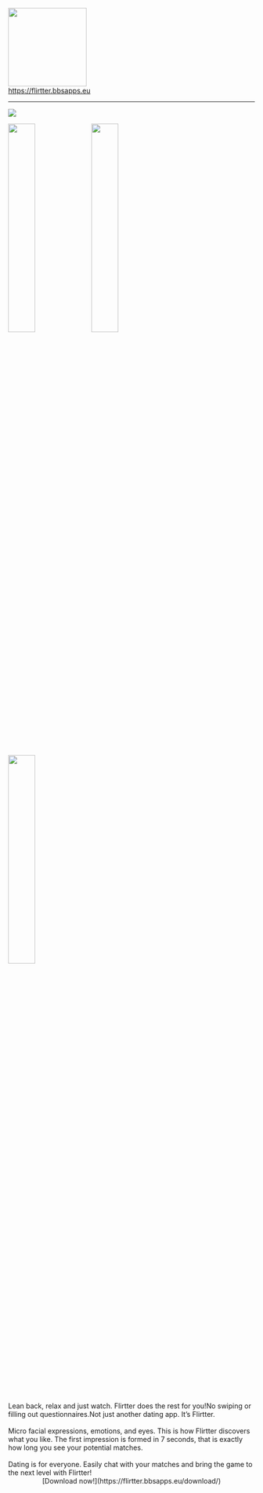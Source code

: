 
[<img src="https://flirtter.bbsapps.eu/wp-content/uploads/2022/08/logo.png" width="160">](https://flirtter.bbsapps.eu)
<br/>
https://flirtter.bbsapps.eu
<hr class="solid">
<img src="https://flirtter.bbsapps.eu/wp-content/uploads/2022/08/wallpaper.png">
<p float="left">
  <img src="https://flirtter.bbsapps.eu/wp-content/uploads/2022/08/1.png" width="33%" />
  <img src="https://flirtter.bbsapps.eu/wp-content/uploads/2022/08/2.png" width="33%" /> 
  <img src="https://flirtter.bbsapps.eu/wp-content/uploads/2022/08/3.png" width="33%" />
</p>
<br/>
Lean back, relax and just watch. Flirtter does the rest for you!No swiping or filling out questionnaires.Not just another dating app. It’s Flirtter.<br/><br/> 
Micro facial expressions, emotions, and eyes. This is how Flirtter discovers what you like. The first impression is formed in 7 seconds, that is exactly how long you see your potential matches.<br/><br/>
Dating is for everyone. Easily chat with your matches and bring the game to the next level with Flirtter!
<br/>
<center>[Download now!](https://flirtter.bbsapps.eu/download/)</center>
